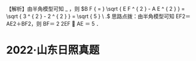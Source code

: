 【解析】由半角模型可知 $\_$ ，则 $B F { = } \sqrt { E F ^ { 2 } - A E ^ { 2 } } = \sqrt { 3 ^ { 2 } - 2 ^ { 2 } } = \sqrt { 5 } \ .$ 思路点拨：由半角模型可知 EF2＝AE2＋BF2，则 BF＝ 2 2EF  AE ＝ 5 ．

# 2022·山东日照真题
